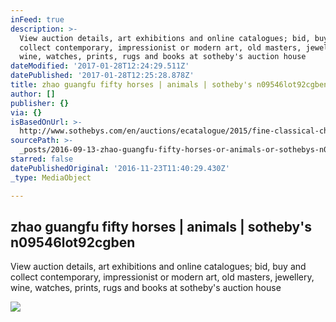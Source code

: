 ```yaml
---
inFeed: true
description: >-
  View auction details, art exhibitions and online catalogues; bid, buy and
  collect contemporary, impressionist or modern art, old masters, jewellery,
  wine, watches, prints, rugs and books at sotheby's auction house
dateModified: '2017-01-28T12:24:29.511Z'
datePublished: '2017-01-28T12:25:28.878Z'
title: zhao guangfu fifty horses | animals | sotheby's n09546lot92cgben
author: []
publisher: {}
via: {}
isBasedOnUrl: >-
  http://www.sothebys.com/en/auctions/ecatalogue/2015/fine-classical-chinese-paintings-calligraphy-n09546/lot.709.html
sourcePath: >-
  _posts/2016-09-13-zhao-guangfu-fifty-horses-or-animals-or-sothebys-n09546lot92c.md
starred: false
datePublishedOriginal: '2016-11-23T11:40:29.430Z'
_type: MediaObject

---
```

<article style=""><h1>zhao guangfu fifty horses | animals | sotheby's n09546lot92cgben</h1><p>View auction details, art exhibitions and online catalogues; bid, buy and collect contemporary, impressionist or modern art, old masters, jewellery, wine, watches, prints, rugs and books at sotheby's auction house</p><img src="http://www.sothebys.com/content/dam/stb/lots/N09/N09546/136N09546_92CGB.jpg" /></article>
